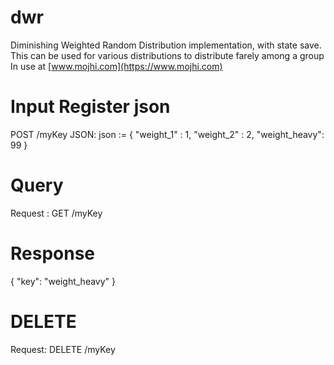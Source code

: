 # dwr
Diminishing Weighted Random Distribution implementation, with state save.
This can be used for various distributions to distribute farely among a group
In use at [www.mojhi.com](https://www.mojhi.com)

# Input Register json
POST /myKey JSON:
json := {
                "weight_1" : 1,
                "weight_2" : 2,
                "weight_heavy": 99
        }

# Query
Request : GET <host>/myKey

# Response
{ "key": "weight_heavy" }

# DELETE
Request: DELETE <host>/myKey

    
    



